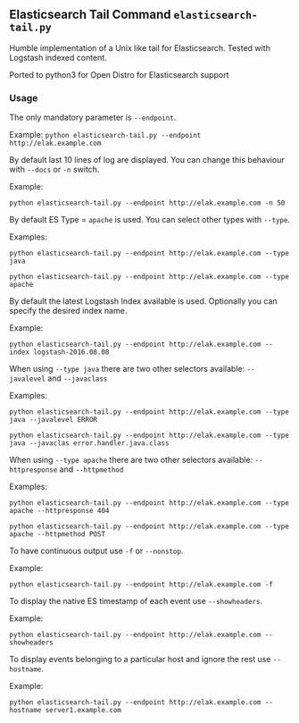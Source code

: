 ## Elasticsearch Tail Command `elasticsearch-tail.py`

Humble implementation of a Unix like tail for Elasticsearch. Tested with Logstash indexed content.

Ported to python3 for Open Distro for Elasticsearch support

### Usage

The only mandatory parameter is `--endpoint`.

Example:
`python elasticsearch-tail.py --endpoint http://elak.example.com`

By default last 10 lines of log are displayed. You can change this behaviour with `--docs` or `-n` switch.

Example:

`python elasticsearch-tail.py --endpoint http://elak.example.com -n 50`

By default ES Type = `apache` is used. You can select other types with `--type`.

Examples:

`python elasticsearch-tail.py --endpoint http://elak.example.com --type java`

`python elasticsearch-tail.py --endpoint http://elak.example.com --type apache`

By default the latest Logstash Index available is used. Optionally you can specify the desired index name.

Example:

`python elasticsearch-tail.py --endpoint http://elak.example.com --index logstash-2016.08.08`

When using `--type java` there are two other selectors available: `--javalevel` and `--javaclass`

Examples:

`python elasticsearch-tail.py --endpoint http://elak.example.com --type java --javalevel ERROR`

`python elasticsearch-tail.py --endpoint http://elak.example.com --type java --javaclas error.handler.java.class`

When using `--type apache` there are two other selectors available: `--httpresponse` and `--httpmethod`

Examples:

`python elasticsearch-tail.py --endpoint http://elak.example.com --type apache --httpresponse 404`

`python elasticsearch-tail.py --endpoint http://elak.example.com --type apache --httpmethod POST`

To have continuous output use `-f` or `--nonstop`.

Example:

`python elasticsearch-tail.py --endpoint http://elak.example.com -f`

To display the native ES timestamp of each event use `--showheaders`.

Example:

`python elasticsearch-tail.py --endpoint http://elak.example.com --showheaders`

To display events belonging to a particular host and ignore the rest use `--hostname`.

Example:

`python elasticsearch-tail.py --endpoint http://elak.example.com --hostname server1.example.com`


